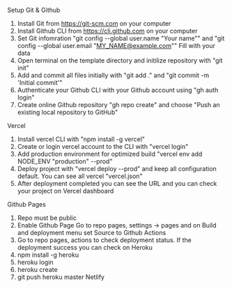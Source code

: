 Setup Git & Github
1. Install Git from https://git-scm.com on your computer
2. Install Github CLI from https://cli.github.com on your computer
3. Set Git infomration "git config --global user.name "Your name"" and "git config --global user.email "MY_NAME@example.com"" Fill with your data
4. Open terminal on the template directory and initilize repository with "git init"
5. Add and commit all files initially with "git add ." and "git commit -m 'Initial commit'"
6. Authenticate your Github CLI with your Github account using "gh auth login"
7. Create online Github repository "gh repo create" and choose "Push an existing local repository to GitHub"

Vercel
1. Install vercel CLI with "npm install -g vercel"
2. Create or login vercel account to the CLI with "vercel login"
3. Add production environment for optimized build "vercel env add NODE_ENV "production" --prod"
4. Deploy project with "vercel deploy --prod" and keep all configuration default.  You can see all vercel "vercel.json"
5. After deployment completed you can see the URL and you can check your project on Vercel dashboard

Github Pages
1. Repo must be public
2. Enable Github Page Go to repo pages, settings -> pages and on Build and deployment menu set Source to Github Actions
3. Go to repo pages, actions to check deployment status. If the deployment success you can check on
Heroku
1. npm install -g heroku
2. heroku login
3. heroku create
4. git push heroku master
Netlify